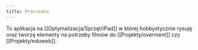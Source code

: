 ```yaml
---
title: Procreate
---
```

To aplikacja na [[Optymalizacja/Sprzęt/iPad]] w której hobbystycznie rysuję oraz tworzę elementy na potrzeby filmów do [[Projekty/overment]] czy [[Projekty/eduweb]].